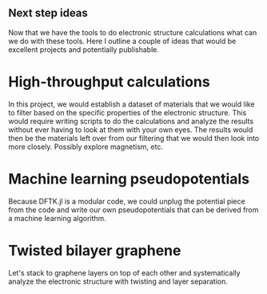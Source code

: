 Next step ideas
---------------

Now that we have the tools to do electronic structure calculations what can we do with these tools. Here I outline a couple of ideas that would be excellent projects and potentially publishable.

High-throughput calculations
============================

In this project, we would establish a dataset of materials that we would like to filter based on the specific properties of the electronic structure. This would require writing scripts to do the calculations and analyze the results without ever having to look at them with your own eyes. The results would then be the materials left over from our filtering that we would then look into more closely. Possibly explore magnetism, etc.


Machine learning pseudopotentials
=================================

Because DFTK.jl is a modular code, we could unplug the potential piece from the code and write our own pseudopotentials that can be derived from a machine learning algorithm.

Twisted bilayer graphene
========================
Let's stack to graphene layers on top of each other and systematically analyze the electronic structure with twisting and layer separation.
